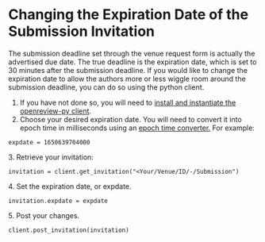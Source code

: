 # Changing the Expiration Date of the Submission Invitation

The submission deadline set through the venue request form is actually the advertised due date. The true deadline is the expiration date, which is set to 30 minutes after the submission deadline. If you would like to change the expiration date to allow the authors more or less wiggle room around the submission deadline, you can do so using the python client.&#x20;

1. If you have not done so, you will need to [install and instantiate the openreview-py client](../installing-and-instantiating-the-python-client.md).&#x20;
2. Choose your desired expiration date. You will need to convert it into epoch time in milliseconds using an [epoch time converter.](https://www.epochconverter.com) For example:&#x20;

```
expdate = 1650639704000
```

3\. Retrieve your invitation:&#x20;

```
invitation = client.get_invitation("<Your/Venue/ID/-/Submission")
```

4\. Set the expiration date, or expdate.&#x20;

```
invitation.expdate = expdate
```

5\. Post your changes.&#x20;

```
client.post_invitation(invitation)
```
